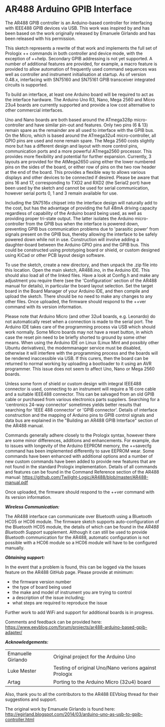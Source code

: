 # AR488 Arduino GPIB Interface


The AR488 GPIB controller is an Arduino-based controller for interfacing with IEEE488 GPIB devices via USB. This work was inspired by and has been based on the work originally released by Emanuele Girlando and has been released with his permission.

This sketch represents a rewrite of that work and implements the full set of Prologix ++ commands in both controller and device mode, with the exception of ++help. Secondary GPIB addressing is not yet supported. A number of additional features are provided, for example, a macro feature is provided to allow automation of frequently used command sequences was well as controller and instrument initialisation at startup. As of version 0.48.x, interfacing with SN75160 and SN75161 GPIB transceiver integrated circuits is supported.

To build an interface, at least one Arduino board will be required to act as the interface hardware. The Arduino Uno R3, Nano, Mega 2560 and Micro 23u4 boards are currently supported and provide a low cost alternative to other commercial interfaces.

Uno and Nano boards are both based around the ATmega328p micro-controller and have similar pin-out and features. Only two pins (6 & 13) remain spare as the remainder are all used to interface with the GPIB bus. On the Micro, which is based around the ATmega32u4 micro-controller, all GPIO pins are used and none remain spare. The Mega 2560 costs slightly more but has a different design and layout with more control pins, communication ports and a more powerful ATmega2560 processor. This provides more flexibility and potential for further expansion. Currently, 3 layouts are provided for the AtMega2650 using either the lower numbered pins on the sides of the board, or either row of pins on the two row header at the end of the board. This provides a flexible way to allows various displays and other devices to be connected if desired. Please be aware that pins 16 and 17, corresponding to TXD2 and RXD2 (the Serial2 port) have been used by the sketch and cannot be used for serial communication, however serial ports 0, 1 and 3 remain available for use.

Including the SN7516x chipset into the interface design will naturally add to the cost, but has the advantage of providing the full 48mA driving capacity regardless of capability of the Arduino board being used, as well as providing proper tri-state output. The latter isolates the Arduino micro-controller from the GPIB bus when the interface is powered down, preventing GPIB bus communication problems due to 'parasitic power' from signals present on the GPIB bus, thereby allowing the interface to be safely powered down while not in use. Construction will involve adding a daughter-board between the Arduino GPIO pins and the GPIB bus. This could be constructed using prototyping board or shield, or custom designed using KiCad or other PCB layout design software.

To use the sketch, create a new directory, and then unpack the .zip file into this location. Open the main sketch, AR488.ino, in the Arduino IDE. This should also load all of the linked files. Have a look at Config.h and make any adjustment you require there (see the 'Configuration' section of the AR488 manual for details), in particular the board layout selection. Set the target board in the Board Manager of your Arduino IDE, and then compile and upload the sketch. There should be no need to make any changes to any other files. Once uploaded, the firmware should respond to the ++ver command with its version information.

Please note that Arduino Micro (and other 32u4 boards, e.g. Leonardo) do not automatically reset when a connection is made to the serial port. The Arduino IDE takes care of the programming process via USB which should work normally. Some Micro boards may not have a reset button, in which case the reset pin need to be briefly shorted to ground by some other means. When using the Arduino IDE on Linux (Linux Mint and possibly other Ubuntu derivatives), the modemmanager service must be disabled, otherwise it will interfere with the programming process and the boards will be rendered inaccessible via USB. If this curers, then the board can be returned to normal working by uploading a bootloader to it using an AVR programmer. This issue does not seem to affect Uno, Nano or Mega 2560 boards.

Unless some form of shield or custom design with integral IEEE488 connector is used, connecting to an instrument will require a 16 core cable and a suitable IEEE488 connector. This can be salvaged from an old GPIB cable or purchased from various electronics parts suppliers. Searching for a 'centronics 24-way connector' sometimes yields better results that searching for 'IEEE 488 connector' or 'GPIB connector'. Details of interface construction and the mapping of Arduino pins to GPIB control signals and data bus are explained in the "Building an AR488 GPIB Interface" section of the AR488 manual.
 
Commands generally adhere closely to the Prologix syntax, however there are some minor differences, additions and enhancements. For example, due to issues with longevity of the Arduino EEPROM memory, the ++savecfg command has been implemented differently to save EEPROM wear. Some commands have been enhanced with additional options and a number of new custom commands have been added to provide new features that are not found in the standard Prologix implementation. Details of all commands and features can be found in the Command Reference section of the AR488 manual:
https://github.com/Twilight-Logic/AR488/blob/master/AR488-manual.pdf

Once uploaded, the firmware should respond to the ++ver command with its version information.

<b><i>Wireless Communication:</i></b>

The AR488 interface can communicate over Bluetooth using a Bluetooth HC05 or HC06 module. The firmware sketch supports auto-configuration of the Bluetooth HC05 module, the details of which can be found in the <i>AR488 Bluetooth Support</i> supplement. Although it can still be used to provide Bluetooth communication for the AR488, automatic configuration is not possible with a HC06 module so a HC06 module will have to be configured manually.

<b><i>Obtaining support:</i></b>

In the event that a problem is found, this can be logged via the Issues feature on the AR488 GitHub page. Please provide at minimum:

- the firmware version number
- the type of board being used
- the make and model of instrument you are trying to control
- a description of the issue including;
- what steps are required to reproduce the issue

Further work to add WiFi and support for additional boards is in progress.

Comments and feedback can be provided here:
https://www.eevblog.com/forum/projects/ar488-arduino-based-gpib-adapter/

<b><i>Acknowledgements:</i></b>
<table>
<tr><td>Emanuelle Girlando</td><td>Original project for the Arduino Uno</td></tr>
<tr><td>Luke Mester</td><td>Testing of original Uno/Nano verions against Prologix</td></tr>
<tr><td>Artag</td><td>Porting to the Arduino Micro (32u4) board</td></tr>
 </table>

Also, thank you to all the contributors to the AR488 EEVblog thread for their suggestions and support.

The original work by Emanuele Girlando is found here:
http://egirland.blogspot.com/2014/03/arduino-uno-as-usb-to-gpib-controller.html

